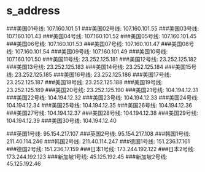 # s_address


###美国01号线: 107.160.101.51
###美国02号线: 107.160.101.55
###美国03号线: 107.160.101.43
###美国04号线: 107.160.101.52
###美国05号线: 107.160.101.45
###美国06号线: 107.160.101.53
###美国07号线: 107.160.101.47
###美国08号线: 107.160.101.54
###美国09号线: 107.160.101.49
###美国10号线: 107.160.101.50
###美国11号线: 23.252.125.181
###美国12号线: 23.252.125.182
###美国13号线: 23.252.125.183
###美国14号线: 23.252.125.184
###美国15号线: 23.252.125.185
###美国16号线: 23.252.125.186
###美国17号线: 23.252.125.187
###美国18号线: 23.252.125.188
###美国19号线: 23.252.125.189
###美国20号线: 23.252.125.190
###美国21号线: 104.194.12.31
###美国22号线: 104.194.12.32
###美国23号线: 104.194.12.33
###美国24号线: 104.194.12.34
###美国25号线: 104.194.12.35
###美国26号线: 104.194.12.36
###美国27号线: 104.194.12.37
###美国28号线: 104.194.12.38
###美国29号线: 104.194.12.39
###美国30号线: 104.194.12.40

###英国1号线: 95.154.217.107
###英国2号线: 95.154.217.108
###韩国1号线: 211.40.114.246
###韩国2号线: 211.40.114.247
###德国1号线: 151.236.17.161
###德国2号线: 151.236.17.159
###日本1号线: 173.244.192.122
###日本2号线: 173.244.192.123
###新加坡1号线: 45.125.192.45
###新加坡2号线: 45.125.192.46
